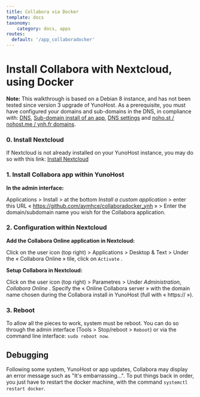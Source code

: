 ```yaml
---
title: Collabora via Docker
template: docs
taxonomy:
    category: docs, apps
routes:
  default: '/app_collaboradocker'
---
```


# Install Collabora with Nextcloud, using Docker

**Note:** This walkthrough is based on a Debian 8 instance, and has not been tested since version 3 upgrade of YunoHost. As a prerequisite, you must have configured your domains and sub-domains in the DNS, in compliance with: [DNS](/dns_config), [Sub-domain install of an app](/dns_subdomains), [DNS settings](/dns_config) and [noho.st / nohost.me / ynh.fr domains](/dns_nohost_me).

### 0. Install Nextcloud

If Nextcloud is not already installed on your YunoHost instance, you may do so with this link: [Install Nextcloud](https://install-app.yunohost.org/?app=nextcloud)

### 1. Install Collabora app within YunoHost

**In the admin interface:**

Applications > Install > at the bottom _Install a custom application_ > enter this URL « https://github.com/aymhce/collaboradocker_ynh  » > Enter the domain/subdomain name you wish for the Collabora application.

### 2. Configuration within Nextcloud

 **Add the Collabora Online application in Nextcloud:**

Click on the user icon (top right) >  Applications  >  Desktop & Text > Under the « Collabora Online » tile, click on  `Activate` .

**Setup Collabora in Nextcloud:**

Click on the user icon (top right) > Parametres > Under _Administration_, _Collabora Online_ .
Specify the  « Online Collabora server » with the domain name chosen during the Collabora install in YunoHost (full with « https:// »).

### 3. Reboot

To allow all the pieces to work, system must be reboot. You can do so through the admin interface (Tools > Stop/reboot > `Reboot`) or via the command line interface: `sudo reboot now`.

## Debugging

Following some system, YunoHost or app updates, Collabora may display an error message such as "It's embarrassing...". To put things back in order, you just have to restart the docker machine, with the command `systemctl restart docker`.
